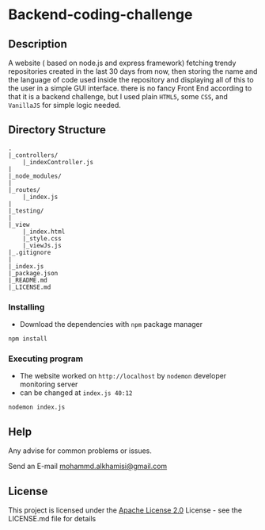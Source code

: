 # Backend-coding-challenge

## Description
A website ( based on node.js and express framework) fetching trendy repositories created in the last 30 days from now, then storing the name and the language of code used inside the repository and displaying all of this to the user in a simple GUI interface.
there is no fancy Front End according to that it is a backend challenge, but I used plain `HTML5`, some `CSS`, and `VanillaJS` for simple logic needed.

## Directory Structure

```
.
|_controllers/
    |_indexController.js
|
|_node_modules/
|
|_routes/
    |_index.js
|
|_testing/
|
|_view
    |_index.html
    |_style.css
    |_viewJs.js
|_.gitignore
|
|_index.js
|_package.json
|_README.md
|_LICENSE.md
```

### Installing

* Download the dependencies with `npm` package manager
```
npm install
```

### Executing program

* The website worked on `http://localhost` by `nodemon` developer monitoring server
* can be changed at `index.js 40:12`
```
nodemon index.js
```

## Help

Any advise for common problems or issues.

Send an E-mail [mohammd.alkhamisi@gmail.com]()

## License

This project is licensed under the [Apache License 2.0]() License - see the LICENSE.md file for details